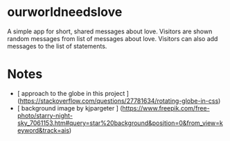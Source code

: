 # ourworldneedslove

A simple app for short, shared messages about love.  Visitors are shown random messages from list of messages about love.  Visitors can also add messages to the list of statements.

#   Notes

- [ approach to the globe in this project ] (https://stackoverflow.com/questions/27781634/rotating-globe-in-css)
- [ background image by kjpargeter ] (https://www.freepik.com/free-photo/starry-night-sky_7061153.htm#query=star%20background&position=0&from_view=keyword&track=ais)
